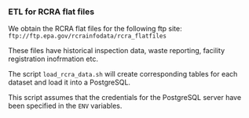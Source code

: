 ### ETL for RCRA flat files ###

We obtain the RCRA flat files for the following ftp site: `ftp://ftp.epa.gov/rcrainfodata/rcra_flatfiles`

These files have historical inspection data, waste reporting, facility registration inofrmation etc.

The script `load_rcra_data.sh` will create corresponding tables for each dataset and load it into a PostgreSQL. 

This script assumes that the credentials for the PostgreSQL server have been specified in the `ENV` variables. 
